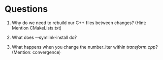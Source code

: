 # Questions

1. Why do we need to rebuild our C++ files between changes? (Hint: Mention CMakeLists.txt)
2. What does --symlink-install do?

3. What happens when you change the number_iter within *transform.cpp*? (Mention: convergence)